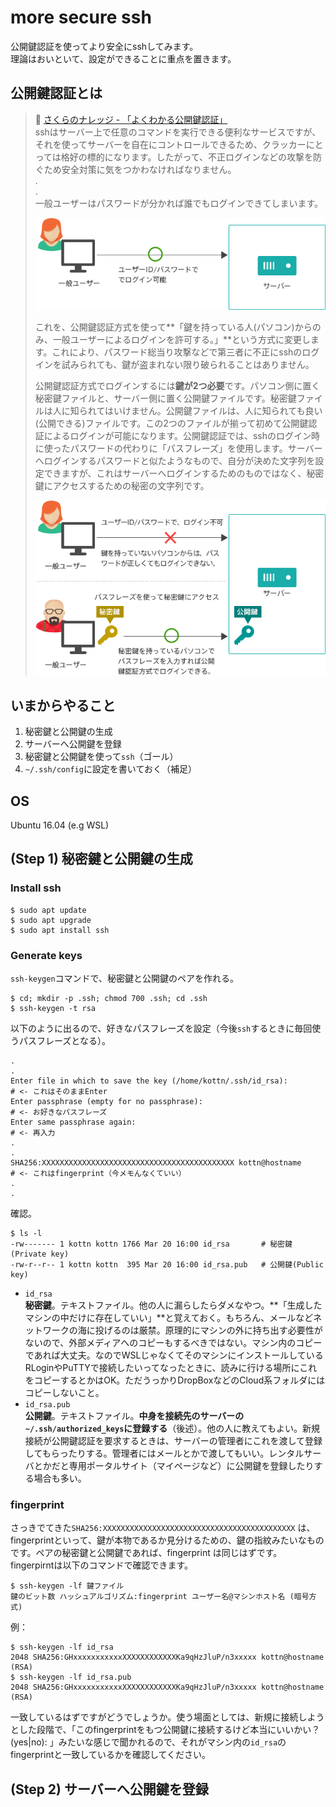# more secure ssh
公開鍵認証を使ってより安全にsshしてみます。  
理論はおいといて、設定ができることに重点を置きます。

## 公開鍵認証とは
> :link: [さくらのナレッジ - 「よくわかる公開鍵認証」](https://knowledge.sakura.ad.jp/3543/)  
> sshはサーバー上で任意のコマンドを実行できる便利なサービスですが、それを使ってサーバーを自在にコントロールできるため、クラッカーにとっては格好の標的になります。したがって、不正ログインなどの攻撃を防ぐため安全対策に気をつかわなければなりません。  
> .  
> .  
> 一般ユーザーはパスワードが分かれば誰でもログインできてしまいます。  
>
> ![](./before.png)  
>
> これを、公開鍵認証方式を使って**「鍵を持っている人(パソコン)からのみ、一般ユーザーによるログインを許可する。」**という方式に変更します。これにより、パスワード総当り攻撃などで第三者に不正にsshのログインを試みられても、鍵が盗まれない限り破られることはありません。  
>
> 公開鍵認証方式でログインするには**鍵が2つ必要**です。パソコン側に置く秘密鍵ファイルと、サーバー側に置く公開鍵ファイルです。秘密鍵ファイルは人に知られてはいけません。公開鍵ファイルは、人に知られても良い(公開できる)ファイルです。この2つのファイルが揃って初めて公開鍵認証によるログインが可能になります。公開鍵認証では、sshのログイン時に使ったパスワードの代わりに「パスフレーズ」を使用します。サーバーへログインするパスワードと似たようなもので、自分が決めた文字列を設定できますが、これはサーバーへログインするためのものではなく、秘密鍵にアクセスするための秘密の文字列です。  
>
> ![](./after.png)  

## いまからやること
1. 秘密鍵と公開鍵の生成
1. サーバーへ公開鍵を登録
1. 秘密鍵と公開鍵を使って`ssh`（ゴール）
1. `~/.ssh/config`に設定を書いておく（補足）

## OS
Ubuntu 16.04 (e.g WSL)

## (Step 1) 秘密鍵と公開鍵の生成

### Install ssh
```
$ sudo apt update
$ sudo apt upgrade
$ sudo apt install ssh
```

### Generate keys
`ssh-keygen`コマンドで、秘密鍵と公開鍵のペアを作れる。
```
$ cd; mkdir -p .ssh; chmod 700 .ssh; cd .ssh
$ ssh-keygen -t rsa
```
以下のように出るので、好きなパスフレーズを設定（今後`ssh`するときに毎回使うパスフレーズとなる）。
```
.
.
Enter file in which to save the key (/home/kottn/.ssh/id_rsa):        # <- これはそのままEnter
Enter passphrase (empty for no passphrase):                           # <- お好きなパスフレーズ
Enter same passphrase again:                                          # <- 再入力
.
.
SHA256:XXXXXXXXXXXXXXXXXXXXXXXXXXXXXXXXXXXXXXXXXXX kottn@hostname     # <- これはfingerprint（今メモんなくていい）
.
.
```
確認。
```
$ ls -l
-rw------- 1 kottn kottn 1766 Mar 20 16:00 id_rsa       # 秘密鍵(Private key)
-rw-r--r-- 1 kottn kottn  395 Mar 20 16:00 id_rsa.pub   # 公開鍵(Public key)
```
* `id_rsa`  
**秘密鍵**。テキストファイル。他の人に漏らしたらダメなやつ。**「生成したマシンの中だけに存在していい」**と覚えておく。もちろん、メールなどネットワークの海に投げるのは厳禁。原理的にマシンの外に持ち出す必要性がないので、外部メディアへのコピーもするべきではない。マシン内のコピーであれば大丈夫。なのでWSLじゃなくてそのマシンにインストールしているRLoginやPuTTYで接続したいってなったときに、読みに行ける場所にこれをコピーするとかはOK。ただうっかりDropBoxなどのCloud系フォルダにはコピーしないこと。
* `id_rsa.pub`  
**公開鍵**。テキストファイル。**中身を接続先のサーバーの`~/.ssh/authorized_keys`に登録する**（後述）。他の人に教えてもよい。新規接続が公開鍵認証を要求するときは、サーバーの管理者にこれを渡して登録してもらったりする。管理者にはメールとかで渡してもいい。レンタルサーバとかだと専用ポータルサイト（マイページなど）に公開鍵を登録したりする場合も多い。

### fingerprint
さっきでてきた`SHA256:XXXXXXXXXXXXXXXXXXXXXXXXXXXXXXXXXXXXXXXXXXX` は、fingerprintといって、鍵が本物であるか見分けるための、鍵の指紋みたいなものです。ペアの秘密鍵と公開鍵であれば、fingerprint は同じはずです。  
fingerpirntは以下のコマンドで確認できます。
```
$ ssh-keygen -lf 鍵ファイル
鍵のビット数 ハッシュアルゴリズム:fingerprint ユーザー名@マシンホスト名 (暗号方式)
```
例：
```
$ ssh-keygen -lf id_rsa
2048 SHA256:GHxxxxxxxxxxxXXXXXXXXXXXXKa9qHzJluP/n3xxxxx kottn@hostname (RSA)
$ ssh-keygen -lf id_rsa.pub
2048 SHA256:GHxxxxxxxxxxxXXXXXXXXXXXXKa9qHzJluP/n3xxxxx kottn@hostname (RSA)
```
一致しているはずですがどうでしょうか。使う場面としては、新規に接続しようとした段階で、「このfingerprintをもつ公開鍵に接続するけど本当にいいかい？(yes|no): 」みたいな感じで聞かれるので、それがマシン内の`id_rsa`のfingerprintと一致しているかを確認してください。

## (Step 2) サーバーへ公開鍵を登録

